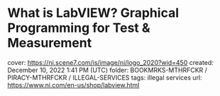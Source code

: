 # What is LabVIEW? Graphical Programming for Test & Measurement

cover: https://ni.scene7.com/is/image/ni/logo_2020?wid=450
created: December 10, 2022 1:41 PM (UTC)
folder: BOOKMRKS-MTHRFCKR / PIRACY-MTHRFCKR / ILLEGAL-SERVICES
tags: illegal services
url: https://www.ni.com/en-us/shop/labview.html